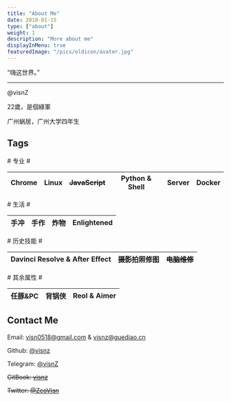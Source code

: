 ```yaml
---
title: "About Me"
date: 2018-01-15
type: ["about"]
weight: 1
description: "More about me"
displayInMenu: true
featuredImage: "/pics/oldicon/avater.jpg"
---
```


“嗨这世界。”

---

@visnZ

22歲，是個綠軍

广州蜗居，广州大学四年生

## Tags

\# 专业 \# 

Chrome|Linux|~~JavaScript~~|Python & Shell|Server|Docker
---|---|---|---|---|---

\# 生活 \# 

手冲|手作|炸物|Enlightened
---|---|---|---|

\# 历史技能 \# 

Davinci Resolve & After Effect|~~摄影~~拍照修图|~~电脑维修~~
---|---|---

\# 其余属性 \# 

任豚&PC|背锅侠|Reol & Aimer
---|---|---

## Contact Me

Email: visn0518@gmail.com & visnz@guediao.cn

Github: [@visnz](https://github.com/visnz)

Telegram: [@visnZ](https://t.me/visnZ)

~~GitBook: [visnz](https://www.gitbook.com/@visnz)~~

~~Twitter: [@ZeoVisn](https://twitter.com/ZeoVisn)~~

